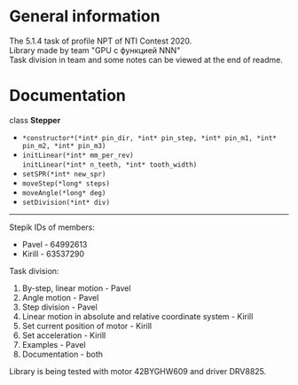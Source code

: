 ﻿# General information

The 5.1.4 task of profile NPT of NTI Contest 2020.  
Library made by team "GPU с функцией NNN"  
Task division in team and some notes can be viewed at the end of readme.

# Documentation

class **Stepper**
- `*constructor*(*int* pin_dir, *int* pin_step, *int* pin_m1, *int* pin_m2, *int* pin_m3)`
- `initLinear(*int* mm_per_rev)`  
`initLinear(*int* n_teeth, *int* tooth_width)`
- `setSPR(*int* new_spr)`
- `moveStep(*long* steps)`
- `moveAngle(*long* deg)`
- `setDivision(*int* div)`

____

Stepik IDs of members:
- Pavel - 64992613
- Kirill - 63537290

Task division:
1. By-step, linear motion - Pavel
2. Angle motion - Pavel
3. Step division - Pavel
4. Linear motion in absolute and relative coordinate system - Kirill
5. Set current position of motor - Kirill
6. Set acceleration - Kirill
7. Examples - Pavel
8. Documentation - both

Library is being tested with motor 42BYGHW609 and driver DRV8825.
